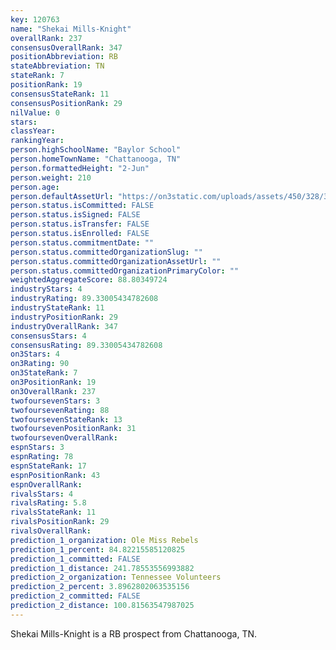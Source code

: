 ```yaml
---
key: 120763
name: "Shekai Mills-Knight"
overallRank: 237
consensusOverallRank: 347
positionAbbreviation: RB
stateAbbreviation: TN
stateRank: 7
positionRank: 19
consensusStateRank: 11
consensusPositionRank: 29
nilValue: 0
stars: 
classYear: 
rankingYear: 
person.highSchoolName: "Baylor School"
person.homeTownName: "Chattanooga, TN"
person.formattedHeight: "2-Jun"
person.weight: 210
person.age: 
person.defaultAssetUrl: "https://on3static.com/uploads/assets/450/328/328450.png"
person.status.isCommitted: FALSE
person.status.isSigned: FALSE
person.status.isTransfer: FALSE
person.status.isEnrolled: FALSE
person.status.commitmentDate: ""
person.status.committedOrganizationSlug: ""
person.status.committedOrganizationAssetUrl: ""
person.status.committedOrganizationPrimaryColor: ""
weightedAggregateScore: 88.80349724
industryStars: 4
industryRating: 89.33005434782608
industryStateRank: 11
industryPositionRank: 29
industryOverallRank: 347
consensusStars: 4
consensusRating: 89.33005434782608
on3Stars: 4
on3Rating: 90
on3StateRank: 7
on3PositionRank: 19
on3OverallRank: 237
twofoursevenStars: 3
twofoursevenRating: 88
twofoursevenStateRank: 13
twofoursevenPositionRank: 31
twofoursevenOverallRank: 
espnStars: 3
espnRating: 78
espnStateRank: 17
espnPositionRank: 43
espnOverallRank: 
rivalsStars: 4
rivalsRating: 5.8
rivalsStateRank: 11
rivalsPositionRank: 29
rivalsOverallRank: 
prediction_1_organization: Ole Miss Rebels
prediction_1_percent: 84.82215585120825
prediction_1_committed: FALSE
prediction_1_distance: 241.78553556993882
prediction_2_organization: Tennessee Volunteers
prediction_2_percent: 3.8962802063535156
prediction_2_committed: FALSE
prediction_2_distance: 100.81563547987025
---
```

Shekai Mills-Knight is a RB prospect from Chattanooga, TN.